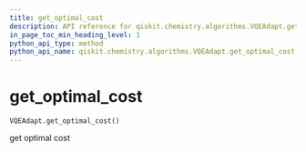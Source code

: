 ```yaml
---
title: get_optimal_cost
description: API reference for qiskit.chemistry.algorithms.VQEAdapt.get_optimal_cost
in_page_toc_min_heading_level: 1
python_api_type: method
python_api_name: qiskit.chemistry.algorithms.VQEAdapt.get_optimal_cost
---
```


# get\_optimal\_cost

<span id="qiskit.chemistry.algorithms.VQEAdapt.get_optimal_cost" />

`VQEAdapt.get_optimal_cost()`

get optimal cost

